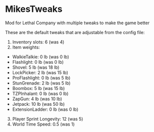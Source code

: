 # MikesTweaks
Mod for Lethal Company with multiple tweaks to make the game better

These are the default tweaks that are adjustable from the config file:
1. Inventory slots: 6 (was 4)
2. Item weights:
  - WalkieTalkie: 0 lb (was 0 lb)
  - Flashlight: 0 lb (was 0 lb)
  - Shovel: 5 lb (was 18 lb)
  - LockPicker: 2 lb (was 15 lb)
  - ProFlashlight: 0 lb (was 5 lb)
  - StunGrenade: 2 lb (was 5 lb)
  - Boombox: 5 lb (was 15 lb)
  - TZPInhalant: 0 lb (was 0 lb)
  - ZapGun: 4 lb (was 10 lb)
  - Jetpack: 10 lb (was 50 lb)
  - ExtensionLadder: 0 lb (was 0 lb)
3. Player Sprint Longevity: 12 (was 5)
4. World Time Speed: 0.5 (was 1)
